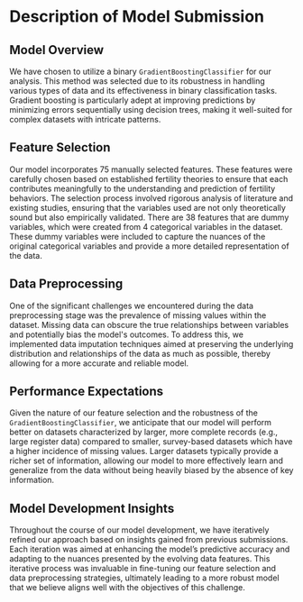 
# Description of Model Submission

## Model Overview

We have chosen to utilize a binary `GradientBoostingClassifier` for our analysis. This method was selected due to its robustness in handling various types of data and its effectiveness in binary classification tasks. Gradient boosting is particularly adept at improving predictions by minimizing errors sequentially using decision trees, making it well-suited for complex datasets with intricate patterns.

## Feature Selection

Our model incorporates 75 manually selected features. These features were carefully chosen based on established fertility theories to ensure that each contributes meaningfully to the understanding and prediction of fertility behaviors. The selection process involved rigorous analysis of literature and existing studies, ensuring that the variables used are not only theoretically sound but also empirically validated.
There are 38 features that are dummy variables, which were created from 4 categorical variables in the dataset. These dummy variables were included to capture the nuances of the original categorical variables and provide a more detailed representation of the data.

## Data Preprocessing

One of the significant challenges we encountered during the data preprocessing stage was the prevalence of missing values within the dataset. Missing data can obscure the true relationships between variables and potentially bias the model's outcomes. To address this, we implemented data imputation techniques aimed at preserving the underlying distribution and relationships of the data as much as possible, thereby allowing for a more accurate and reliable model.
## Performance Expectations

Given the nature of our feature selection and the robustness of the `GradientBoostingClassifier`, we anticipate that our model will perform better on datasets characterized by larger, more complete records (e.g., large register data) compared to smaller, survey-based datasets which have a higher incidence of missing values. Larger datasets typically provide a richer set of information, allowing our model to more effectively learn and generalize from the data without being heavily biased by the absence of key information.

## Model Development Insights

Throughout the course of our model development, we have iteratively refined our approach based on insights gained from previous submissions. Each iteration was aimed at enhancing the model’s predictive accuracy and adapting to the nuances presented by the evolving data features. This iterative process was invaluable in fine-tuning our feature selection and data preprocessing strategies, ultimately leading to a more robust model that we believe aligns well with the objectives of this challenge.

